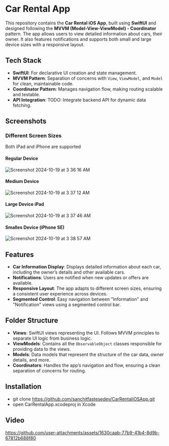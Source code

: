 # Car Rental App

This repository contains the **Car Rental iOS App**, built using **SwiftUI** and designed following the **MVVM (Model-View-ViewModel) - Coordinator** pattern. The app allows users to view detailed information about cars, their owner. It also features notifications and supports both small and large device sizes with a responsive layout.

## Tech Stack

- **SwiftUI**: For declarative UI creation and state management.
- **MVVM Pattern**: Separation of concerns with `View`, `ViewModel`, and `Model` for clean, maintainable code.
- **Coordinator Pattern**: Manages navigation flow, making routing scalable and testable.
- **API Integration**: TODO: Integrate backend API for dynamic data fetching.
  
## Screenshots

### Different Screen Sizes

Both iPad and iPhone are supported

#### Regular Device
![Screenshot 2024-10-19 at 3 36 16 AM](https://github.com/user-attachments/assets/d7aec607-06c2-411a-8a52-98ad5c60c70e)

#### Medium Device
![Screenshot 2024-10-19 at 3 37 12 AM](https://github.com/user-attachments/assets/c92a94aa-997a-4491-869e-96f08bbd0893)

#### Large Device iPad
![Screenshot 2024-10-19 at 3 37 46 AM](https://github.com/user-attachments/assets/e90ff5b4-4362-4889-bd77-971a16bd91c5)

#### Smalles Device (iPhone SE)
![Screenshot 2024-10-19 at 3 38 57 AM](https://github.com/user-attachments/assets/25398ef1-83f6-4d7c-8a8f-a4da1b87c354)


## Features

- **Car Information Display**: Displays detailed information about each car, including the owner’s details and other available cars.
- **Notifications**: Users are notified when new updates or offers are available.
- **Responsive Layout**: The app adapts to different screen sizes, ensuring a consistent user experience across devices.
- **Segmented Control**: Easy navigation between "Information" and "Notification" views using a segmented control bar.

## Folder Structure

- **Views**: SwiftUI views representing the UI. Follows MVVM principles to separate UI logic from business logic.
- **ViewModels**: Contains all the `ObservableObject` classes responsible for providing data to the views.
- **Models**: Data models that represent the structure of the car data, owner details, and more.
- **Coordinators**: Handles the app’s navigation and flow, ensuring a clean separation of concerns for routing.

## Installation

- git clone https://github.com/sanchitfastesedev/CarRentaliOSApp.git
- open CarRentalApp.xcodeproj in Xcode

## Video

https://github.com/user-attachments/assets/1630caab-77b9-41b4-8d9b-67812b688f80


